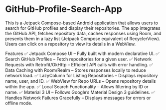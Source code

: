 # GitHub-Profile-Search-App
This is a Jetpack Compose-based Android application that allows users to search for GitHub profiles and display their repositories. The app integrates the GitHub API, fetches repository data, caches responses using Room, and presents them in a lazy list (Jetpack Compose equivalent of RecyclerView). Users can click on a repository to view its details in a WebView.

Features
✅ Jetpack Compose UI – Fully built with modern declarative UI.
✅ Search GitHub Profiles – Fetch repositories for a given user.
✅ Network Requests with Retrofit/OkHttp – Efficient API calls with error handling.
✅ Data Caching with Room/Realm – Stores responses locally to reduce network load.
✅ LazyColumn for Listing Repositories – Displays repository name, user, and ID.
✅ WebView for Repo URLs – Opens repository details within the app.
✅ Local Search Functionality – Allows filtering by ID or name.
✅ Material 3 UI – Follows Google’s Material Design 3 guidelines.
✅ Handles Network Failures Gracefully – Displays messages for errors or offline mode.
